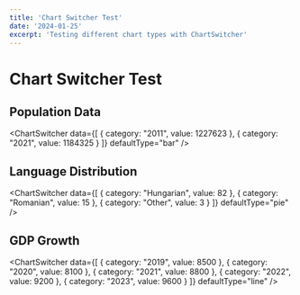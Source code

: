 ```yaml
---
title: 'Chart Switcher Test'
date: '2024-01-25'
excerpt: 'Testing different chart types with ChartSwitcher'
---
```


# Chart Switcher Test

## Population Data
<ChartSwitcher 
  data={[
    { category: "2011", value: 1227623 },
    { category: "2021", value: 1184325 }
  ]}
  defaultType="bar"
/>

## Language Distribution
<ChartSwitcher 
  data={[
    { category: "Hungarian", value: 82 },
    { category: "Romanian", value: 15 },
    { category: "Other", value: 3 }
  ]}
  defaultType="pie"
/>

## GDP Growth
<ChartSwitcher 
  data={[
    { category: "2019", value: 8500 },
    { category: "2020", value: 8100 },
    { category: "2021", value: 8800 },
    { category: "2022", value: 9200 },
    { category: "2023", value: 9600 }
  ]}
  defaultType="line"
/> 